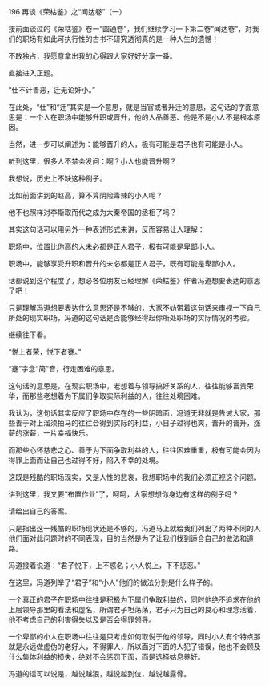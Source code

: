 196 再谈《荣枯鉴》之“闻达卷”（一）



接前面谈过的《荣枯鉴》卷一“圆通卷”，我们继续学习一下第二卷“闻达卷”，对我们的职场有如此可执行性的古书不研究透彻真的是一种人生的遗憾！

不敢独占，我愿意拿出我的心得跟大家好好分享一番。

直接进入正题。



“仕不计善恶，迁无论奸小。”

在此处，“仕”和“迁”其实是一个意思，就是当官或者升迁的意思，这句话的字面意思是：一个人在职场中能够升职或晋升，他的人品善恶、他是不是小人不是根本原因。

当然，进一步可以阐述为：能够晋升的人，极有可能是君子也有可能是小人。



听到这里，很多人不禁会发问：啊？小人也能晋升啊？

我想说，历史上不缺这种例子。

比如前面讲到的赵高，算不算阴险毒辣的小人呢？

他不也照样对李斯取而代之成为大秦帝国的丞相了吗？

其实这句话可以用另外一种表述形式来讲，反而容易让人理解：

职场中，位置比你高的人未必都是正人君子，极有可能是卑鄙小人。

职场中，能够享受升职和晋升的未必都是正人君子，既有可能是卑鄙小人。



话都说到这个程度了，想必各位朋友已经理解《荣枯鉴》作者冯道想要表达的意思了吧！

只是理解冯道想要表达什么意思还是不够的，大家不妨带着这句话来审视一下自己所处的现实职场，冯道的这句话是否能够经得起你所处职场的实际情况的考验。

继续往下看。



“悦上者荣，悦下者蹇。”

“蹇”字念“简”音，行走困难的意思。

这句话的意思是，在现实职场中，老想着与领导搞好关系的人，往往能够富贵荣华，而那些老想着为下属们争取实际利益的人，往往处境困难。

我认为，这句话其实反应了职场中存在的一些阴暗面，冯道无非就是告诫大家，那些善于对上溜须拍马的往往会得到实际的利益，小日子过得也爽，晋升的晋升，涨薪的涨薪，一片幸福快乐。

而那些心怀慈悲之心、善于为下面争取利益的人，往往困难重重，极有可能会因为得罪上面而让自己也过得不好，陷入不幸的处境。

这既是残酷的职场现实，又是人性的悲哀，我想职场中的我们必须正视这个问题。

讲到这里，我又要“布置作业”了，呵呵，大家想想你身边有这样的例子吗？

请给出自己的答案。



只是指出这一残酷的职场现状还是不够的，冯道马上就给我们列出了两种不同的人他们面对此问题时的不同表现，目的当然是为了让我们找到适合自己的做法和道路。

冯道接着说道：“君子悦下，上不惑名；小人悦上，下不惩恶。”

在这里，冯道列举了“君子”和“小人”他们的做法分别是什么样子的。



一个真正的君子在职场中往往是积极为下属们争取利益的，同时他绝不追求在他的上层领导那里的看法和虚名，所谓君子坦荡荡，君子只为自己的良心和理念活着，他不考虑自己的利害得失以及是否会得罪领导。

一个卑鄙的小人在职场中往往是只考虑如何取悦于他的领导，同时小人有个特点那就是永远做虚伪的老好人，不得罪人，所以面对下面的人犯了错误，他也不会顾及什么集体利益的损失，绝对不会惩罚下面，而是选择姑息养奸。

冯道的话可以说是，越说越狠，越说越到位，越说越露骨。


